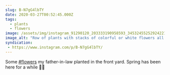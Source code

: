 ```yaml
---
slug: B-N7gG4lbTY
date: 2020-03-27T00:52:45.000Z
tags: 
  - plants
  - flowers
image: /assets/img/instagram_91290120_203333190958593_3453245525292422197_n_17856854434850720.jpg
image_alt: "Row of plants with stacks of colorful or white flowers all along the stems."
syndication:
 - https://www.instagram.com/p/B-N7gG4lbTY/
---
```


Some [#flowers](/posts/tags/flowers) my father-in-law planted in the front yard. Spring has been here for a while 🌷🌞
